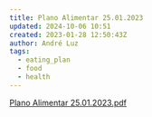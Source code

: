 ```yaml
---
title: Plano Alimentar 25.01.2023
updated: 2024-10-06 10:51
created: 2023-01-28 12:50:43Z
author: André Luz
tags:
  - eating_plan
  - food
  - health
---
```


[Plano Alimentar 25.01.2023.pdf](../../_resources/Plano_Alimentar_25.01.2023.pdf)